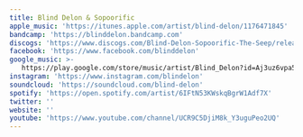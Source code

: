 ```yaml
---
title: Blind Delon & Sopoorific
apple_music: 'https://itunes.apple.com/artist/blind-delon/1176471845'
bandcamp: 'https://blinddelon.bandcamp.com'
discogs: 'https://www.discogs.com/Blind-Delon-Sopoorific-The-Seep/release/14004811'
facebook: 'https://www.facebook.com/blinddelon'
google_music: >-
   https://play.google.com/store/music/artist/Blind_Delon?id=Aj3uz6vpa5c5rqd5givp3enfxrm
instagram: 'https://www.instagram.com/blindelon'
soundcloud: 'https://soundcloud.com/blind-delon'
spotify: 'https://open.spotify.com/artist/6IFtN53KWskqBgrW1Adf7X'
twitter: ''
website: ''
youtube: 'https://www.youtube.com/channel/UCR9C5DjiM8k_Y3uguPeo2UQ'
---
```

